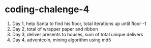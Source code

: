 # coding-chalenge-4
1. Day 1, help Santa to find his floor, total iterations up until floor -1
2. Day 2, total of wrapper paper and ribbon
3. Day 3, deliver presents to houses, sum of total unique delivers
4. Day 4, adventcoin, mining algorithm using md5
